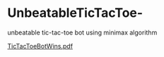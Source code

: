 # UnbeatableTicTacToe-
unbeatable tic-tac-toe bot using minimax algorithm

[TicTacToeBotWins.pdf](https://github.com/RaneemQasim5251/UnbeatableTicTacToe-/files/10370109/TicTacToeBotWins.pdf)
